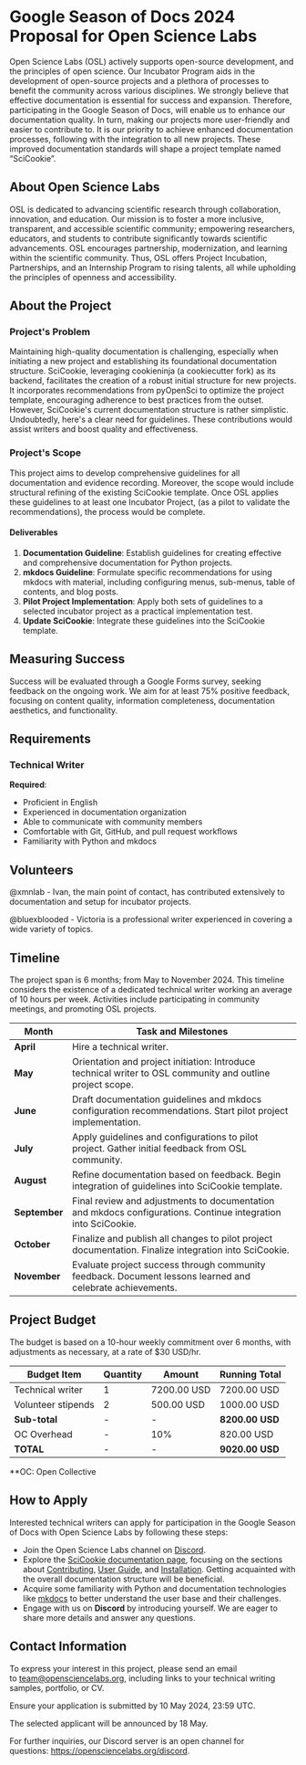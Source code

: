 # Google Season of Docs 2024 Proposal for Open Science Labs

Open Science Labs (OSL) actively supports open-source development, and the
principles of open science. Our Incubator Program aids in the development of
open-source projects and a plethora of processes to benefit the community across
various disciplines. We strongly believe that effective documentation is
essential for success and expansion. Therefore, participating in the Google
Season of Docs, will enable us to enhance our documentation quality. In turn,
making our projects more user-friendly and easier to contribute to. It is our
priority to achieve enhanced documentation processes, following with the
integration to all new projects. These improved documentation standards will
shape a project template named “SciCookie”.

## About Open Science Labs

OSL is dedicated to advancing scientific research through collaboration,
innovation, and education. Our mission is to foster a more inclusive,
transparent, and accessible scientific community; empowering researchers,
educators, and students to contribute significantly towards scientific
advancements. OSL encourages partnership, modernization, and learning within the
scientific community. Thus, OSL offers Project Incubation, Partnerships, and an
Internship Program to rising talents, all while upholding the principles of
openness and accessibility.

## About the Project

### Project's Problem

Maintaining high-quality documentation is challenging, especially when
initiating a new project and establishing its foundational documentation
structure. SciCookie, leveraging cookieninja (a cookiecutter fork) as its
backend, facilitates the creation of a robust initial structure for new
projects. It incorporates recommendations from pyOpenSci to optimize the project
template, encouraging adherence to best practices from the outset. However,
SciCookie's current documentation structure is rather simplistic. Undoubtedly,
here's a clear need for guidelines. These contributions would assist writers and
boost quality and effectiveness.

### Project's Scope

This project aims to develop comprehensive guidelines for all documentation and
evidence recording. Moreover, the scope would include structural refining of the
existing SciCookie template. Once OSL applies these guidelines to at least one
Incubator Project, (as a pilot to validate the recommendations), the process
would be complete.

#### Deliverables

1. **Documentation Guideline**: Establish guidelines for creating effective and
   comprehensive documentation for Python projects.
2. **mkdocs Guideline**: Formulate specific recommendations for using mkdocs
   with material, including configuring menus, sub-menus, table of contents, and
   blog posts.
3. **Pilot Project Implementation**: Apply both sets of guidelines to a selected
   incubator project as a practical implementation test.
4. **Update SciCookie**: Integrate these guidelines into the SciCookie template.

## Measuring Success

Success will be evaluated through a Google Forms survey, seeking feedback on the
ongoing work. We aim for at least 75% positive feedback, focusing on content
quality, information completeness, documentation aesthetics, and functionality.

## Requirements

### Technical Writer

**Required**:

- Proficient in English
- Experienced in documentation organization
- Able to communicate with community members
- Comfortable with Git, GitHub, and pull request workflows
- Familiarity with Python and mkdocs

## Volunteers

@xmnlab - Ivan, the main point of contact, has contributed extensively to
documentation and setup for incubator projects.

@bluexblooded - Victoria is a professional writer experienced in covering a wide
variety of topics.

## Timeline

The project span is 6 months; from May to November 2024. This timeline considers
the existence of a dedicated technical writer working an average of 10 hours per
week. Activities include participating in community meetings, and promoting OSL
projects.

| Month         | Task and Milestones                                                                                           |
| ------------- | ------------------------------------------------------------------------------------------------------------- |
| **April**     | Hire a technical writer.                                                                                      |
| **May**       | Orientation and project initiation: Introduce technical writer to OSL community and outline project scope.    |
| **June**      | Draft documentation guidelines and mkdocs configuration recommendations. Start pilot project implementation.  |
| **July**      | Apply guidelines and configurations to pilot project. Gather initial feedback from OSL community.             |
| **August**    | Refine documentation based on feedback. Begin integration of guidelines into SciCookie template.              |
| **September** | Final review and adjustments to documentation and mkdocs configurations. Continue integration into SciCookie. |
| **October**   | Finalize and publish all changes to pilot project documentation. Finalize integration into SciCookie.         |
| **November**  | Evaluate project success through community feedback. Document lessons learned and celebrate achievements.     |

## Project Budget

The budget is based on a 10-hour weekly commitment over 6 months, with
adjustments as necessary, at a rate of $30 USD/hr.

| Budget Item        | Quantity | Amount      | Running Total   |
| ------------------ | -------- | ----------- | --------------- |
| Technical writer   | 1        | 7200.00 USD | 7200.00 USD     |
| Volunteer stipends | 2        | 500.00 USD  | 1000.00 USD     |
| **Sub-total**      | -        | -           | **8200.00 USD** |
| OC Overhead        | -        | 10%         | 820.00 USD      |
| **TOTAL**          | -        | -           | **9020.00 USD** |

\*\*OC: Open Collective

## How to Apply

Interested technical writers can apply for participation in the Google Season of
Docs with Open Science Labs by following these steps:

- Join the Open Science Labs channel on
  [Discord](https://opensciencelabs.org/discord).
- Explore the
  [SciCookie documentation page](https://osl-incubator.github.io/scicookie/),
  focusing on the sections about
  [Contributing](https://osl-incubator.github.io/scicookie/install/),
  [User Guide](https://osl-incubator.github.io/scicookie/guide/), and
  [Installation](https://osl-incubator.github.io/scicookie/install/). Getting
  acquainted with the overall documentation structure will be beneficial.
- Acquire some familiarity with Python and documentation technologies like
  [mkdocs](https://www.mkdocs.org/) to better understand the user base and their
  challenges.
- Engage with us on **Discord** by introducing yourself. We are eager to share
  more details and answer any questions.

## Contact Information

To express your interest in this project, please send an email
to team@opensciencelabs.org, including links to your technical writing samples,
portfolio, or CV.

Ensure your application is submitted by 10 May 2024, 23:59 UTC.

The selected applicant will be announced by 18 May.

For further inquiries, our Discord server is an open channel for
questions: https://opensciencelabs.org/discord.
